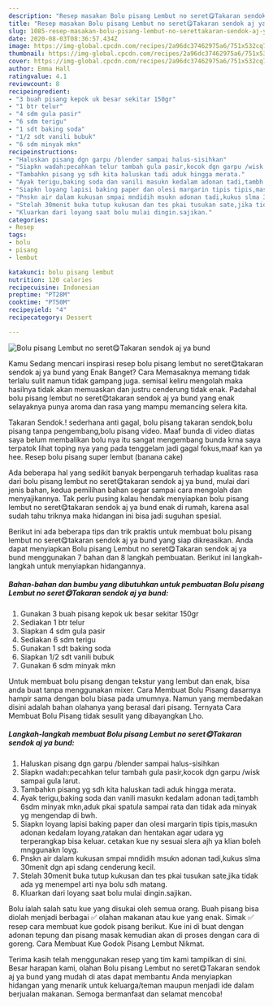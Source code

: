 ```yaml
---
description: "Resep masakan Bolu pisang Lembut no seret😋Takaran sendok aj ya bund | Cara Buat Bolu pisang Lembut no seret😋Takaran sendok aj ya bund Yang Lezat"
title: "Resep masakan Bolu pisang Lembut no seret😋Takaran sendok aj ya bund | Cara Buat Bolu pisang Lembut no seret😋Takaran sendok aj ya bund Yang Lezat"
slug: 1085-resep-masakan-bolu-pisang-lembut-no-serettakaran-sendok-aj-ya-bund-cara-buat-bolu-pisang-lembut-no-serettakaran-sendok-aj-ya-bund-yang-lezat
date: 2020-08-03T08:36:57.434Z
image: https://img-global.cpcdn.com/recipes/2a96dc37462975a6/751x532cq70/bolu-pisang-lembut-no-seret😋takaran-sendok-aj-ya-bund-foto-resep-utama.jpg
thumbnail: https://img-global.cpcdn.com/recipes/2a96dc37462975a6/751x532cq70/bolu-pisang-lembut-no-seret😋takaran-sendok-aj-ya-bund-foto-resep-utama.jpg
cover: https://img-global.cpcdn.com/recipes/2a96dc37462975a6/751x532cq70/bolu-pisang-lembut-no-seret😋takaran-sendok-aj-ya-bund-foto-resep-utama.jpg
author: Emma Hall
ratingvalue: 4.1
reviewcount: 8
recipeingredient:
- "3 buah pisang kepok uk besar sekitar 150gr"
- "1 btr telur"
- "4 sdm gula pasir"
- "6 sdm terigu"
- "1 sdt baking soda"
- "1/2 sdt vanili bubuk"
- "6 sdm minyak mkn"
recipeinstructions:
- "Haluskan pisang dgn garpu /blender sampai halus-sisihkan"
- "Siapkn wadah:pecahkan telur tambah gula pasir,kocok dgn garpu /wisk sampai gula larut."
- "Tambahkn pisang yg sdh kita haluskan tadi aduk hingga merata."
- "Ayak terigu,baking soda dan vanili masukn kedalam adonan tadi,tambh 6sdm minyak mkn,aduk pkai spatula sampai rata dan tidak ada minyak yg mengendap di bwh."
- "Siapkn loyang lapisi baking paper dan olesi margarin tipis tipis,masukn adonan kedalam loyang,ratakan dan hentakan agar udara yg terperangkap bisa keluar. cetakan kue ny sesuai slera ajh ya klian boleh mnggunakn loyg."
- "Pnskn air dalam kukusan smpai mndidih msukn adonan tadi,kukus slma 30menit dgn api sdang cenderung kecil."
- "Stelah 30menit buka tutup kukusan dan tes pkai tusukan sate,jika tidak ada yg menempel arti nya bolu sdh matang."
- "Kluarkan dari loyang saat bolu mulai dingin.sajikan."
categories:
- Resep
tags:
- bolu
- pisang
- lembut

katakunci: bolu pisang lembut 
nutrition: 120 calories
recipecuisine: Indonesian
preptime: "PT28M"
cooktime: "PT50M"
recipeyield: "4"
recipecategory: Dessert

---
```



![Bolu pisang Lembut no seret😋Takaran sendok aj ya bund](https://img-global.cpcdn.com/recipes/2a96dc37462975a6/751x532cq70/bolu-pisang-lembut-no-seret😋takaran-sendok-aj-ya-bund-foto-resep-utama.jpg)

Kamu Sedang mencari inspirasi resep bolu pisang lembut no seret😋takaran sendok aj ya bund yang Enak Banget? Cara Memasaknya memang tidak terlalu sulit namun tidak gampang juga. semisal keliru mengolah maka hasilnya tidak akan memuaskan dan justru cenderung tidak enak. Padahal bolu pisang lembut no seret😋takaran sendok aj ya bund yang enak selayaknya punya aroma dan rasa yang mampu memancing selera kita.

Takaran Sendok.! sederhana anti gagal, bolu pisang takaran sendok,bolu pisang tanpa pengembang,bolu pisang video. Maaf bunda di video diatas saya belum membalikan bolu nya itu sangat mengembang bunda krna saya terpatok lihat toping nya yang pada tenggelam jadi gagal fokus,maaf kan ya hee. Resep bolu pisang super lembut (banana cake)

Ada beberapa hal yang sedikit banyak berpengaruh terhadap kualitas rasa dari bolu pisang lembut no seret😋takaran sendok aj ya bund, mulai dari jenis bahan, kedua pemilihan bahan segar sampai cara mengolah dan menyajikannya. Tak perlu pusing kalau hendak menyiapkan bolu pisang lembut no seret😋takaran sendok aj ya bund enak di rumah, karena asal sudah tahu triknya maka hidangan ini bisa jadi suguhan spesial.


Berikut ini ada beberapa tips dan trik praktis untuk membuat bolu pisang lembut no seret😋takaran sendok aj ya bund yang siap dikreasikan. Anda dapat menyiapkan Bolu pisang Lembut no seret😋Takaran sendok aj ya bund menggunakan 7 bahan dan 8 langkah pembuatan. Berikut ini langkah-langkah untuk menyiapkan hidangannya.

<!--inarticleads1-->

##### Bahan-bahan dan bumbu yang dibutuhkan untuk pembuatan Bolu pisang Lembut no seret😋Takaran sendok aj ya bund:

1. Gunakan 3 buah pisang kepok uk besar sekitar 150gr
1. Sediakan 1 btr telur
1. Siapkan 4 sdm gula pasir
1. Sediakan 6 sdm terigu
1. Gunakan 1 sdt baking soda
1. Siapkan 1/2 sdt vanili bubuk
1. Gunakan 6 sdm minyak mkn


Untuk membuat bolu pisang dengan tekstur yang lembut dan enak, bisa anda buat tanpa menggunakan mixer. Cara Membuat Bolu Pisang dasarnya hampir sama dengan bolu biasa pada umumnya. Namun yang membedakan disini adalah bahan olahanya yang berasal dari pisang. Ternyata Cara Membuat Bolu Pisang tidak sesulit yang dibayangkan Lho. 

<!--inarticleads2-->

##### Langkah-langkah membuat Bolu pisang Lembut no seret😋Takaran sendok aj ya bund:

1. Haluskan pisang dgn garpu /blender sampai halus-sisihkan
1. Siapkn wadah:pecahkan telur tambah gula pasir,kocok dgn garpu /wisk sampai gula larut.
1. Tambahkn pisang yg sdh kita haluskan tadi aduk hingga merata.
1. Ayak terigu,baking soda dan vanili masukn kedalam adonan tadi,tambh 6sdm minyak mkn,aduk pkai spatula sampai rata dan tidak ada minyak yg mengendap di bwh.
1. Siapkn loyang lapisi baking paper dan olesi margarin tipis tipis,masukn adonan kedalam loyang,ratakan dan hentakan agar udara yg terperangkap bisa keluar. cetakan kue ny sesuai slera ajh ya klian boleh mnggunakn loyg.
1. Pnskn air dalam kukusan smpai mndidih msukn adonan tadi,kukus slma 30menit dgn api sdang cenderung kecil.
1. Stelah 30menit buka tutup kukusan dan tes pkai tusukan sate,jika tidak ada yg menempel arti nya bolu sdh matang.
1. Kluarkan dari loyang saat bolu mulai dingin.sajikan.


Bolu ialah salah satu kue yang disukai oleh semua orang. Buah pisang bisa diolah menjadi berbagai ✅ olahan makanan atau kue yang enak. Simak ✅ resep cara membuat kue godok pisang berikut. Kue ini di buat dengan adonan tepung dan pisang masak kemudian akan di proses dengan cara di goreng. Cara Membuat Kue Godok Pisang Lembut Nikmat. 

Terima kasih telah menggunakan resep yang tim kami tampilkan di sini. Besar harapan kami, olahan Bolu pisang Lembut no seret😋Takaran sendok aj ya bund yang mudah di atas dapat membantu Anda menyiapkan hidangan yang menarik untuk keluarga/teman maupun menjadi ide dalam berjualan makanan. Semoga bermanfaat dan selamat mencoba!
